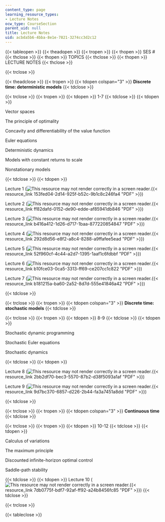 ```yaml
---
content_type: page
learning_resource_types:
- Lecture Notes
ocw_type: CourseSection
parent_uid: null
title: Lecture Notes
uid: acbda5b6-4bba-8e1e-7821-3274cc3d2c12
---
```


{{< tableopen >}}
{{< theadopen >}}
{{< tropen >}}
{{< thopen >}}
SES #
{{< thclose >}}
{{< thopen >}}
TOPICS
{{< thclose >}}
{{< thopen >}}
LECTURE NOTES
{{< thclose >}}

{{< trclose >}}

{{< theadclose >}}
{{< tropen >}}
{{< tdopen colspan="3" >}}
**Discrete time: deterministic models**
{{< tdclose >}}

{{< trclose >}}
{{< tropen >}}
{{< tdopen >}}
1-7
{{< tdclose >}}
{{< tdopen >}}


Vector spaces

The principle of optimality

Concavity and differentiability of the value function

Euler equations

Deterministic dynamics

Models with constant returns to scale

Nonstationary models


{{< tdclose >}}
{{< tdopen >}}


Lecture 1 (![This resource may not render correctly in a screen reader.](/images/inacessible.gif){{< resource_link 153fed04-2d14-925f-b52c-9b1c8c246fa4 "PDF" >}})

Lecture 2 (![This resource may not render correctly in a screen reader.](/images/inacessible.gif){{< resource_link ff82dafd-0152-de90-edde-af85941db846 "PDF" >}})

Lecture 3 (![This resource may not render correctly in a screen reader.](/images/inacessible.gif){{< resource_link b416a412-1d26-d717-1baa-877220854847 "PDF" >}})

Lecture 4 (![This resource may not render correctly in a screen reader.](/images/inacessible.gif){{< resource_link 292d8d56-e8f2-a8c4-8288-a9ffafee5ead "PDF" >}})

Lecture 5 (![This resource may not render correctly in a screen reader.](/images/inacessible.gif){{< resource_link 52f960cf-4c44-a2d7-1395-1aaf1c6fdbbf "PDF" >}})

Lecture 6 (![This resource may not render correctly in a screen reader.](/images/inacessible.gif){{< resource_link b10fce03-0ca5-3313-ff69-ce207cc1c822 "PDF" >}})

Lecture 7 (![This resource may not render correctly in a screen reader.](/images/inacessible.gif){{< resource_link b181215a-ba60-2a52-8d7d-555e41846a42 "PDF" >}})


{{< tdclose >}}

{{< trclose >}}
{{< tropen >}}
{{< tdopen colspan="3" >}}
**Discrete time: stochastic models**
{{< tdclose >}}

{{< trclose >}}
{{< tropen >}}
{{< tdopen >}}
8-9
{{< tdclose >}}
{{< tdopen >}}


Stochastic dynamic programming

Stochastic Euler equations

Stochastic dynamics


{{< tdclose >}}
{{< tdopen >}}


Lecture 8 (![This resource may not render correctly in a screen reader.](/images/inacessible.gif){{< resource_link 2bb2df70-bec3-5570-87b2-d38f5093a1af "PDF" >}})

Lecture 9 (![This resource may not render correctly in a screen reader.](/images/inacessible.gif){{< resource_link 9d7bc370-6857-d226-2b44-fa3a7451a8dd "PDF" >}})


{{< tdclose >}}

{{< trclose >}}
{{< tropen >}}
{{< tdopen colspan="3" >}}
**Continuous time**
{{< tdclose >}}

{{< trclose >}}
{{< tropen >}}
{{< tdopen >}}
10-12
{{< tdclose >}}
{{< tdopen >}}


Calculus of variations

The maximum principle

Discounted infinite-horizon optimal control

Saddle-path stability


{{< tdclose >}}
{{< tdopen >}}
Lecture 10 (![This resource may not render correctly in a screen reader.](/images/inacessible.gif){{< resource_link 7db0775f-bdf7-92af-ff92-a24b8456fc85 "PDF" >}})
{{< tdclose >}}

{{< trclose >}}

{{< tableclose >}}